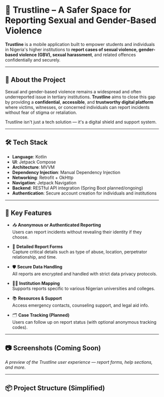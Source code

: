 # 💜 Trustline – A Safer Space for Reporting Sexual and Gender-Based Violence

**Trustline** is a mobile application built to empower students and individuals in Nigeria's higher
institutions to **report cases of sexual violence, gender-based violence (GBV), sexual harassment**,
and related offences confidentially and securely.

---

## 📘 About the Project

Sexual and gender-based violence remains a widespread and often underreported issue in tertiary
institutions. **Trustline** aims to close this gap by providing a **confidential**, **accessible**,
and **trustworthy digital platform** where victims, witnesses, or concerned individuals can report
incidents without fear of stigma or retaliation.

Trustline isn't just a tech solution — it's a digital shield and support system.

---

## 🛠️ Tech Stack

- **Language**: Kotlin
- **UI**: Jetpack Compose
- **Architecture**: MVVM
- **Dependency Injection**: Manual Dependency Injection
- **Networking**: Retrofit + OkHttp
- **Navigation**: Jetpack Navigation
- **Backend**: RESTful API integration (Spring Boot planned/ongoing)
- **Authentication**: Secure account creation for individuals and institutions

---

## 🌟 Key Features

- 📥 **Anonymous or Authenticated Reporting**  
  Users can report incidents without revealing their identity if they choose.

- 🧾 **Detailed Report Forms**  
  Capture critical details such as type of abuse, location, perpetrator relationship, and time.

- 🛡️ **Secure Data Handling**  
  All reports are encrypted and handled with strict data privacy protocols.

- 🧑‍🏫 **Institution Mapping**  
  Supports reports specific to various Nigerian universities and colleges.

- 📚 **Resources & Support**  
  Access emergency contacts, counseling support, and legal aid info.

- 🗂️ **Case Tracking (Planned)**  
  Users can follow up on report status (with optional anonymous tracking codes).

---

## 📷 Screenshots (Coming Soon)

_A preview of the Trustline user experience — report forms, help sections, and more._

---

## 📦 Project Structure (Simplified)

